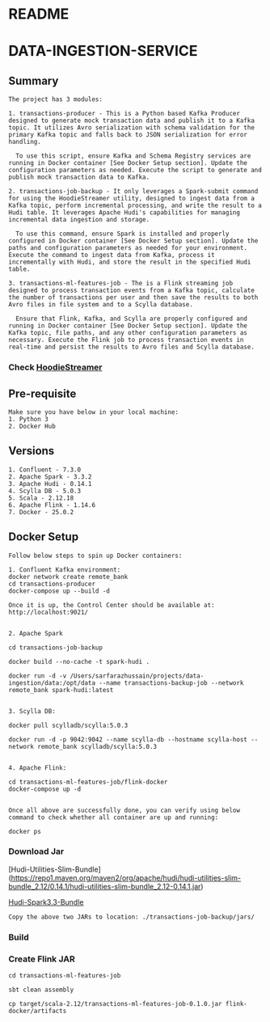 # README #

# DATA-INGESTION-SERVICE

## Summary

```shell
The project has 3 modules:

1. transactions-producer - This is a Python based Kafka Producer designed to generate mock transaction data and publish it to a Kafka topic. It utilizes Avro serialization with schema validation for the primary Kafka topic and falls back to JSON serialization for error handling.

  To use this script, ensure Kafka and Schema Registry services are running in Docker container [See Docker Setup section]. Update the configuration parameters as needed. Execute the script to generate and publish mock transaction data to Kafka.

2. transactions-job-backup - It only leverages a Spark-submit command for using the HoodieStreamer utility, designed to ingest data from a Kafka topic, perform incremental processing, and write the result to a Hudi table. It leverages Apache Hudi's capabilities for managing incremental data ingestion and storage.

  To use this command, ensure Spark is installed and properly configured in Docker container [See Docker Setup section]. Update the paths and configuration parameters as needed for your environment. Execute the command to ingest data from Kafka, process it incrementally with Hudi, and store the result in the specified Hudi table.

3. transactions-ml-features-job - The is a Flink streaming job designed to process transaction events from a Kafka topic, calculate the number of transactions per user and then save the results to both Avro files in file system and to a Scylla database.

  Ensure that Flink, Kafka, and Scylla are properly configured and running in Docker container [See Docker Setup section]. Update the Kafka topic, file paths, and any other configuration parameters as necessary. Execute the Flink job to process transaction events in real-time and persist the results to Avro files and Scylla database.
```

### Check [HoodieStreamer](https://hudi.apache.org/docs/hoodie_streaming_ingestion/#hudi-streamer)


## Pre-requisite
```shell
Make sure you have below in your local machine:
1. Python 3
2. Docker Hub
```

## Versions
```shell
1. Confluent - 7.3.0
2. Apache Spark - 3.3.2
3. Apache Hudi - 0.14.1
4. Scylla DB - 5.0.3
5. Scala - 2.12.18
6. Apache Flink - 1.14.6
7. Docker - 25.0.2
```

## Docker Setup
```shell
Follow below steps to spin up Docker containers:

1. Confluent Kafka environment: 
docker network create remote_bank 
cd transactions-producer 
docker-compose up --build -d

Once it is up, the Control Center should be available at: http://localhost:9021/


2. Apache Spark

cd transactions-job-backup

docker build --no-cache -t spark-hudi . 

docker run -d -v /Users/sarfarazhussain/projects/data-ingestion/data:/opt/data --name transactions-backup-job --network remote_bank spark-hudi:latest


3. Scylla DB:

docker pull scylladb/scylla:5.0.3

docker run -d -p 9042:9042 --name scylla-db --hostname scylla-host --network remote_bank scylladb/scylla:5.0.3


4. Apache Flink:

cd transactions-ml-features-job/flink-docker
docker-compose up -d


Once all above are successfully done, you can verify using below command to check whether all container are up and running:

docker ps

```


### Download Jar
[Hudi-Utilities-Slim-Bundle]
(https://repo1.maven.org/maven2/org/apache/hudi/hudi-utilities-slim-bundle_2.12/0.14.1/hudi-utilities-slim-bundle_2.12-0.14.1.jar)

[Hudi-Spark3.3-Bundle](https://repo1.maven.org/maven2/org/apache/hudi/hudi-spark3.3-bundle_2.12/0.14.1/hudi-spark3.3-bundle_2.12-0.14.1.jar)

```shell
Copy the above two JARs to location: ./transactions-job-backup/jars/
```

### Build

### Create Flink JAR

```shell
cd transactions-ml-features-job

sbt clean assembly

cp target/scala-2.12/transactions-ml-features-job-0.1.0.jar flink-docker/artifacts 
```

